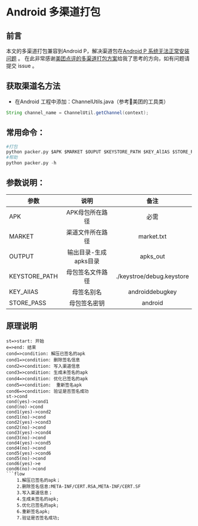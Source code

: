  # Android 多渠道打包
 
## 前言
 本文的多渠道打包兼容到Android P，解决渠道包在[Android P 系统无法正常安装问题](https://github.com/Meituan-Dianping/walle/issues/264) 。
 在此非常感谢[美团点评的多渠道打包方案](<https://github.com/Meituan-Dianping/walle/issues>)给我了思考的方向，如有问题请提交 issue 。

## 获取渠道名方法

- 在Android 工程中添加：ChannelUtils.java（参考美团的工具类）

```java
String channel_name = ChannelUtil.getChannel(context);
```
 
## 常用命令：
```python
#打包
python packer.py $APK $MARKET $OUPUT $KEYSTORE_PATH $KEY_AlIAS $STORE_PASS
#帮助
python packer.py -h
```

## 参数说明：

| 参数        | 说明    |  备注  |
| --------   | :-----:  | :----: |
|APK|APK母包所在路径|必需|
|MARKET|渠道文件所在路径|market.txt|
|OUTPUT|输出目录-生成apks目录|apks_out|
|KEYSTORE_PATH|母包签名文件路径|./keystroe/debug.keystore|
|KEY_AlIAS|母签名别名|androiddebugkey|
|STORE_PASS| 母包签名密钥|android|

## 原理说明
```flow 
st=>start: 开始 
e=>end: 结束 
cond=>condition: 解压已签名的apk 
cond1=>condition: 删除签名信息
cond2=>condition: 写入渠道信息 
cond3=>condition: 生成未签名的apk 
cond4=>condition: 优化已签名的apk 
cond5=>condition:  重新签名apk
cond6=>condition: 验证是否签名成功 
st->cond 
cond(yes)->cond1
cond(no)->cond 
cond1(yes)->cond2 
cond1(no)->cond 
cond2(yes)->cond3
cond2(no)->cond 
cond3(yes)->cond4
cond3(no)->cond 
cond4(yes)->cond5 
cond4(no)->cond 
cond5(yes)->cond6 
cond5(no)->cond 
cond6(yes)->e
cond6(no)->cond 
```flow
    1.解压已签名的apk；
    2.删除签名信息:META-INF/CERT.RSA,META-INF/CERT.SF
    3.写入渠道信息；
    4.生成未签名的apk;
    5.优化已签名的apk;
    6.重新签名apk;
    7.验证是否签名成功;
